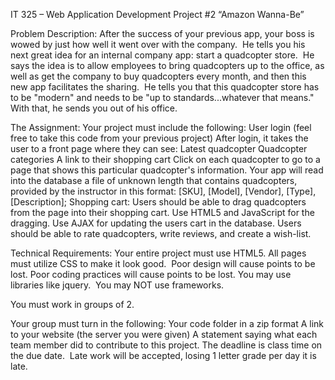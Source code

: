 
IT 325 – Web Application Development
Project #2
“Amazon Wanna-Be”
 
 
Problem Description:
After the success of your previous app, your boss is wowed by just how well it went over with the company.  He tells you his next great idea for an internal company app: start a quadcopter store.  He says the idea is to allow employees to bring quadcopters up to the office, as well as get the company to buy quadcopters every month, and then this new app facilitates the sharing.  He tells you that this quadcopter store has to be "modern" and needs to be "up to standards...whatever that means."  With that, he sends you out of his office.
 
 
The Assignment:
Your project must include the following:
User login (feel free to take this code from your previous project)
After login, it takes the user to a front page where they can see:
Latest quadcopter
Quadcopter categories
A link to their shopping cart
Click on each quadcopter to go to a page that shows this particular quadcopter's information.
Your app will read into the database a file of unknown length that contains quadcopters, provided by the instructor in this format:
[SKU], [Model], [Vendor], [Type], [Description];
Shopping cart:
Users should be able to drag quadcopters from the page into their shopping cart.
Use HTML5 and JavaScript for the dragging.
Use AJAX for updating the users cart in the database.
Users should be able to rate quadcopters, write reviews, and create a wish-list.
 
 
Technical Requirements:
Your entire project must use HTML5.
All pages must utilize CSS to make it look good.  Poor design will cause points to be lost.
Poor coding practices will cause points to be lost.
You may use libraries like jquery.  You may NOT use frameworks.
 
 
You must work in groups of 2.
 
 
Your group must turn in the following:
Your code folder in a zip format
A link to your website (the server you were given)
A statement saying what each team member did to contribute to this project.
The deadline is class time on the due date.  Late work will be accepted, losing 1 letter grade per day it is late.
